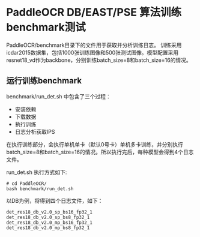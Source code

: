 # PaddleOCR DB/EAST/PSE 算法训练benchmark测试

PaddleOCR/benchmark目录下的文件用于获取并分析训练日志。
训练采用icdar2015数据集，包括1000张训练图像和500张测试图像。模型配置采用resnet18_vd作为backbone，分别训练batch_size=8和batch_size=16的情况。

## 运行训练benchmark

benchmark/run_det.sh 中包含了三个过程：

- 安装依赖
- 下载数据
- 执行训练
- 日志分析获取IPS

在执行训练部分，会执行单机单卡（默认0号卡）单机多卡训练，并分别执行batch_size=8和batch_size=16的情况。所以执行完后，每种模型会得到4个日志文件。

run_det.sh 执行方式如下:

```
# cd PaddleOCR/
bash benchmark/run_det.sh
```

以DB为例，将得到四个日志文件，如下：

```
det_res18_db_v2.0_sp_bs16_fp32_1
det_res18_db_v2.0_sp_bs8_fp32_1
det_res18_db_v2.0_mp_bs16_fp32_1
det_res18_db_v2.0_mp_bs8_fp32_1
```

